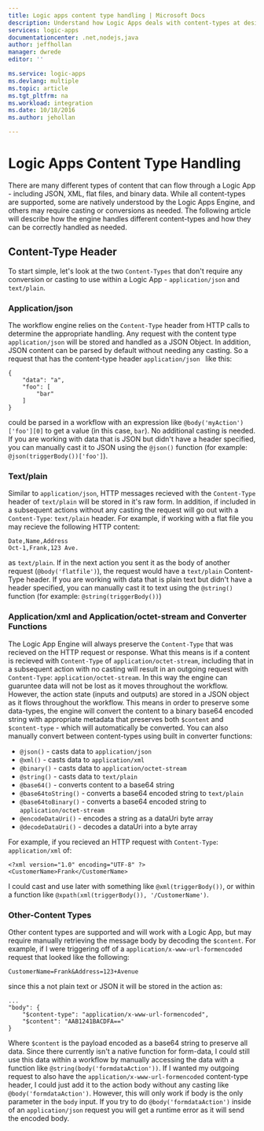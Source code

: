 ```yaml
---
title: Logic apps content type handling | Microsoft Docs
description: Understand how Logic Apps deals with content-types at design and runtime
services: logic-apps
documentationcenter: .net,nodejs,java
author: jeffhollan
manager: dwrede
editor: ''

ms.service: logic-apps
ms.devlang: multiple
ms.topic: article
ms.tgt_pltfrm: na
ms.workload: integration
ms.date: 10/18/2016
ms.author: jehollan

---
```

# Logic Apps Content Type Handling
There are many different types of content that can flow through a Logic App - including JSON, XML, flat files, and binary data.  While all content-types are supported, some are natively understood by the Logic Apps Engine, and others may require casting or conversions as needed.  The following article will describe how the engine handles different content-types and how they can be correctly handled as needed.

## Content-Type Header
To start simple, let's look at the two `Content-Types` that don't require any conversion or casting to use within a Logic App - `application/json` and `text/plain`.

### Application/json
The workflow engine relies on the `Content-Type` header from HTTP calls to determine the appropriate handling.  Any request with the content type `application/json` will be stored and handled as a JSON Object.  In addition, JSON content can be parsed by default without needing any casting.  So a request that has the content-type header `application/json ` like this:

```
{
    "data": "a",
    "foo": [
        "bar"
    ]
}
```

could be parsed in a workflow with an expression like `@body('myAction')['foo'][0]` to get a value (in this case, `bar`).  No additional casting is needed.  If you are working with data that is JSON but didn't have a header specified, you can manually cast it to JSON using the `@json()` function (for example: `@json(triggerBody())['foo']`).

### Text/plain
Similar to `application/json`, HTTP messages recieved with the `Content-Type` header of `text/plain` will be stored in it's raw form.  In addition, if included in a subsequent actions without any casting the request will go out with a `Content-Type`: `text/plain` header.  For example, if working with a flat file you may recieve the following HTTP content:

```
Date,Name,Address
Oct-1,Frank,123 Ave.
```

as `text/plain`.  If in the next action you sent it as the body of another request (`@body('flatfile')`), the request would have a `text/plain` Content-Type header.  If you are working with data that is plain text but didn't have a header specified, you can manually cast it to text using the `@string()` function (for example: `@string(triggerBody())`)

### Application/xml and Application/octet-stream and Converter Functions
The Logic App Engine will always preserve the `Content-Type` that was recieved on the HTTP request or response.  What this means is if a content is recieved with `Content-Type` of `application/octet-stream`, including that in a subsequent action with no casting will result in an outgoing request with `Content-Type`: `application/octet-stream`.  In this way the engine can guaruntee data will not be lost as it moves throughout the workflow.  However, the action state (inputs and outputs) are stored in a JSON object as it flows throughout the workflow.  This means in order to preserve some data-types, the engine will convert the content to a binary base64 encoded string with appropriate metadata that preserves both `$content` and `$content-type` - which will automatically be converted.  You can also manually convert between content-types using built in converter functions:

* `@json()` - casts data to `application/json`
* `@xml()` - casts data to `application/xml`
* `@binary()` - casts data to `application/octet-stream`
* `@string()` - casts data to `text/plain`
* `@base64()` - converts content to a base64 string
* `@base64toString()` - converts a base64 encoded string to `text/plain`
* `@base64toBinary()` - converts a base64 encoded string to `application/octet-stream`
* `@encodeDataUri()` - encodes a string as a dataUri byte array
* `@decodeDataUri()` - decodes a dataUri into a byte array

For example, if you recieved an HTTP request with `Content-Type`: `application/xml` of:

```
<?xml version="1.0" encoding="UTF-8" ?>
<CustomerName>Frank</CustomerName>
```

I could cast and use later with something like `@xml(triggerBody())`, or within a function like `@xpath(xml(triggerBody()), '/CustomerName')`.

### Other-Content Types
Other content types are supported and will work with a Logic App, but may require manually retrieving the message body by decoding the `$content`.  For example, if I were triggering off of a `application/x-www-url-formencoded` request that looked like the following:

```
CustomerName=Frank&Address=123+Avenue
```

since this a not plain text or JSON it will be stored in the action as:

```
...
"body": {
    "$content-type": "application/x-www-url-formencoded",
    "$content": "AAB1241BACDFA=="
}
```

Where `$content` is the payload encoded as a base64 string to preserve all data.  Since there currently isn't a native function for form-data, I could still use this data within a workflow by manually accessing the data with a function like `@string(body('formdataAction'))`.  If I wanted my outgoing request to also have the `application/x-www-url-formencoded` content-type header, I could just add it to the action body without any casting like `@body('formdataAction')`.  However, this will only work if body is the only parameter in the `body` input.  If you try to do `@body('formdataAction')` inside of an `application/json` request you will get a runtime error as it will send the encoded body.

